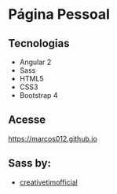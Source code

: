 # Página Pessoal

## Tecnologias
 - Angular 2
 - Sass
 - HTML5
 - CSS3
 - Bootstrap 4

## Acesse

https://marcos012.github.io

## Sass by:
+ [creativetimofficial](https://creativetimofficial.github.io/now-ui-kit-angular/index)
